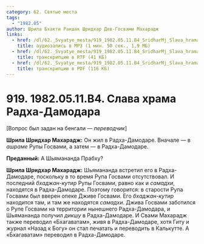 ```yaml
---
category: 62. Святые места
tags:
  - "1982.05"
author: Шрила Бхакти Ракшак Шридхар Дев-Госвами Махарадж
links:
  - href: /dl/62._Svyatye_mesta/919_1982.05.11.B4_SridharMj_Slava_hrama_Radha-Damodara.mp3
    title: аудиозапись в MP3 (1 мин. 50 сек., 1,9 МБ)
  - href: /dl/62._Svyatye_mesta/919_1982.05.11.B4_SridharMj_Slava_hrama_Radha-Damodara.rtf
    title: транскрипцию в RTF (41 КБ)
  - href: /dl/62._Svyatye_mesta/919_1982.05.11.B4_SridharMj_Slava_hrama_Radha-Damodara.pdf
    title: транскрипцию в PDF (116 КБ)
---
```


# 919. 1982.05.11.B4. Слава храма Радха-Дамодара

[Вопрос был задан на бенгали — *переводчик*]

**Шрила Шридхар Махарадж:** Он жил в Радха-Дамодаре. Вначале — в *ашраме* Рупы Госвами, а затем — в Радха-Дамодаре.

**Преданный:** А Шьямананда Прабху?

**Шрила Шридхар Махарадж:** Шьямананда встретил его в Радха-Дамодаре, поскольку в то время Рупа Госвами отсутствовал. И последний *бхаджан-кутир* Рупы Госвами, равно как и *самадхи*, находятся в Радха-Дамодаре. Поэтому говорится: в старости Рупа Госвами был вверен опеке Дживе Госвами. Его *бхаджан-кутир* находится там, и там же находятся *самадхи*. Джива Госвами заботился о Рупе Госвами на территории нынешнего Радха-Дамодара, и Шьямананда получил *дикшу* в Радха-Дамодаре. И Свами Махарадж также переводил «Бхагаватам», живя в Радха-Дамодаре, хотя Гиту и журнал «Назад к Богу» он стал печатать и переводить в Калькутте. А «Бхагаватам» переводил в Радха-Дамодаре.

